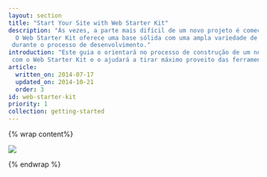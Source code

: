 ```yaml
---
layout: section
title: "Start Your Site with Web Starter Kit"
description: "Às vezes, a parte mais difícil de um novo projeto é começar.
  O Web Starter Kit oferece uma base sólida com uma ampla variedade de ferramentas para ajudar você
 durante o processo de desenvolvimento."
introduction: "Este guia o orientará no processo de construção de um novo site
 com o Web Starter Kit e o ajudará a tirar máximo proveito das ferramentas que ele fornece."
article:
  written_on: 2014-07-17
  updated_on: 2014-10-21
  order: 3
id: web-starter-kit
priority: 1
collection: getting-started
---
```


{% wrap content%}

<img src="images/wsk-on-pixel-n5.png">

{% endwrap %}
